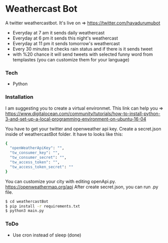 # Weathercast Bot

A twitter weathercastbot. It's live on => https://twitter.com/havadurumubot

  - Everyday at 7 am it sends daily weathercast
  - Everyday at 6 pm it sends this night's weathercast
  - Everyday at 11 pm it sends tomorrow's weathercast
  - Every 30 minutes it checks rain status and if there is it sends tweet
  - with %20 chance it will send tweets with selected funny word from templastes (you can customize them for your language)
 
### Tech
* Python

### Installation

I am suggesting you to create a virtual environmet.
This link can help you => https://www.digitalocean.com/community/tutorials/how-to-install-python-3-and-set-up-a-local-programming-environment-on-ubuntu-16-04

You have to get your twitter and openweather api key.
Create a secret.json inside of weathercastBot folder. It have to looks like this:

```sh
{
  "openWeatherApiKey": "",
  "tw_consumer_key": "",
  "tw_consumer_secret": "",
  "tw_access_token": "",
  "tw_access_token_secret": ""
}
```

You can customize your city with editing openApi.py. https://openweathermap.org/api
After create secret.json, you can run .py file.

```sh
$ cd weathercastBot
$ pip install -r requirements.txt
$ python3 main.py
```

### ToDo

- Use cron instead of sleep (done)
